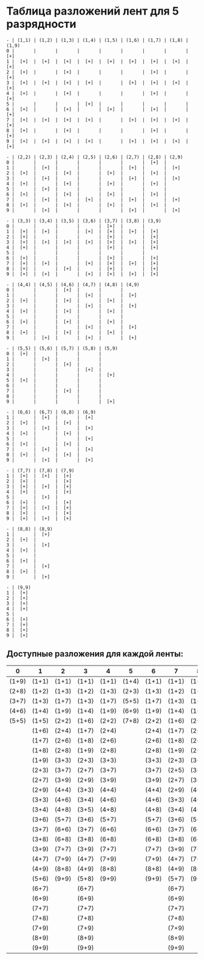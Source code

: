 # Таблица разложений лент для 5 разрядности

```
- | (1,1) | (1,2) | (1,3) | (1,4) | (1,5) | (1,6) | (1,7) | (1,8) | (1,9)
0 |       |       |       |       |       |       |       |       |  [+] 
1 |  [+]  |  [+]  |  [+]  |  [+]  |  [+]  |  [+]  |  [+]  |  [+]  |  [+] 
2 |  [+]  |       |  [+]  |       |       |       |  [+]  |       |  [+] 
3 |  [+]  |  [+]  |  [+]  |  [+]  |       |  [+]  |  [+]  |  [+]  |  [+] 
4 |  [+]  |       |  [+]  |       |       |       |  [+]  |       |  [+] 
5 |       |       |       |  [+]  |       |       |       |       |      
6 |  [+]  |       |  [+]  |       |  [+]  |       |  [+]  |       |  [+] 
7 |  [+]  |  [+]  |  [+]  |  [+]  |       |  [+]  |  [+]  |  [+]  |  [+] 
8 |  [+]  |       |  [+]  |       |       |       |  [+]  |       |  [+] 
9 |  [+]  |  [+]  |  [+]  |  [+]  |       |  [+]  |  [+]  |  [+]  |  [+] 

- | (2,2) | (2,3) | (2,4) | (2,5) | (2,6) | (2,7) | (2,8) | (2,9)
0 |       |       |       |       |       |       |  [+]  |      
1 |       |  [+]  |       |       |       |  [+]  |       |  [+] 
2 |  [+]  |       |  [+]  |       |  [+]  |       |  [+]  |      
3 |       |  [+]  |       |       |       |  [+]  |       |  [+] 
4 |  [+]  |       |  [+]  |       |  [+]  |       |  [+]  |      
5 |       |  [+]  |       |       |       |       |       |      
6 |  [+]  |       |  [+]  |       |  [+]  |       |  [+]  |      
7 |       |  [+]  |       |  [+]  |       |  [+]  |       |  [+] 
8 |  [+]  |       |  [+]  |       |  [+]  |       |  [+]  |      
9 |       |  [+]  |       |       |       |  [+]  |       |  [+] 

- | (3,3) | (3,4) | (3,5) | (3,6) | (3,7) | (3,8) | (3,9)
0 |       |       |       |       |  [+]  |       |      
1 |  [+]  |  [+]  |       |  [+]  |  [+]  |  [+]  |  [+] 
2 |  [+]  |       |       |       |  [+]  |       |  [+] 
3 |  [+]  |  [+]  |  [+]  |  [+]  |  [+]  |  [+]  |  [+] 
4 |  [+]  |       |       |       |  [+]  |       |  [+] 
5 |       |       |       |       |       |       |      
6 |  [+]  |       |       |       |  [+]  |       |  [+] 
7 |  [+]  |  [+]  |       |  [+]  |  [+]  |  [+]  |  [+] 
8 |  [+]  |       |  [+]  |       |  [+]  |       |  [+] 
9 |  [+]  |  [+]  |       |  [+]  |  [+]  |  [+]  |  [+] 

- | (4,4) | (4,5) | (4,6) | (4,7) | (4,8) | (4,9)
0 |       |       |  [+]  |       |       |      
1 |       |       |       |  [+]  |       |  [+] 
2 |  [+]  |       |  [+]  |       |  [+]  |      
3 |       |       |       |  [+]  |       |  [+] 
4 |  [+]  |       |  [+]  |       |  [+]  |      
5 |       |       |       |       |       |      
6 |  [+]  |       |  [+]  |       |  [+]  |      
7 |       |       |       |  [+]  |       |  [+] 
8 |  [+]  |       |  [+]  |       |  [+]  |      
9 |       |  [+]  |       |  [+]  |       |  [+] 

- | (5,5) | (5,6) | (5,7) | (5,8) | (5,9)
0 |  [+]  |       |       |       |      
1 |       |  [+]  |       |       |      
2 |       |       |  [+]  |       |      
3 |       |       |       |  [+]  |      
4 |       |       |       |       |  [+] 
5 |  [+]  |       |       |       |      
6 |       |       |       |       |      
7 |       |       |  [+]  |       |      
8 |       |       |       |       |      
9 |       |       |       |       |  [+] 

- | (6,6) | (6,7) | (6,8) | (6,9)
1 |       |  [+]  |       |  [+] 
2 |  [+]  |       |  [+]  |      
3 |       |  [+]  |       |  [+] 
4 |  [+]  |       |  [+]  |      
5 |       |       |       |  [+] 
6 |  [+]  |       |  [+]  |      
7 |       |  [+]  |       |  [+] 
8 |  [+]  |       |  [+]  |      
9 |       |  [+]  |       |  [+] 

- | (7,7) | (7,8) | (7,9)
1 |  [+]  |  [+]  |  [+] 
2 |  [+]  |       |  [+] 
3 |  [+]  |  [+]  |  [+] 
4 |  [+]  |       |  [+] 
5 |       |  [+]  |      
6 |  [+]  |       |  [+] 
7 |  [+]  |  [+]  |  [+] 
8 |  [+]  |       |  [+] 
9 |  [+]  |  [+]  |  [+] 

- | (8,8) | (8,9)
1 |       |  [+] 
2 |  [+]  |      
3 |       |  [+] 
4 |  [+]  |      
5 |       |      
6 |  [+]  |      
7 |       |  [+] 
8 |  [+]  |      
9 |       |  [+] 

- | (9,9)
1 |  [+] 
2 |  [+] 
3 |  [+] 
4 |  [+] 
5 |      
6 |  [+] 
7 |  [+] 
8 |  [+] 
9 |  [+] 
```

## Доступные разложения для каждой ленты:

|   0   |   1   |   2   |   3   |   4   |   5   |   6   |   7   |   8   |   9   |
|-------|-------|-------|-------|-------|-------|-------|-------|-------|-------|
| (1+9) | (1+1) | (1+1) | (1+1) | (1+1) | (1+4) | (1+1) | (1+1) | (1+1) | (1+1) |
| (2+8) | (1+2) | (1+3) | (1+2) | (1+3) | (2+3) | (1+3) | (1+2) | (1+3) | (1+2) |
| (3+7) | (1+3) | (1+7) | (1+3) | (1+7) | (5+5) | (1+7) | (1+3) | (1+7) | (1+3) |
| (4+6) | (1+4) | (1+9) | (1+4) | (1+9) | (6+9) | (1+9) | (1+4) | (1+9) | (1+4) |
| (5+5) | (1+5) | (2+2) | (1+6) | (2+2) | (7+8) | (2+2) | (1+6) | (2+2) | (1+6) |
|       | (1+6) | (2+4) | (1+7) | (2+4) |       | (2+4) | (1+7) | (2+4) | (1+7) |
|       | (1+7) | (2+6) | (1+8) | (2+6) |       | (2+6) | (1+8) | (2+6) | (1+8) |
|       | (1+8) | (2+8) | (1+9) | (2+8) |       | (2+8) | (1+9) | (2+8) | (1+9) |
|       | (1+9) | (3+3) | (2+3) | (3+3) |       | (3+3) | (2+3) | (3+3) | (2+3) |
|       | (2+3) | (3+7) | (2+7) | (3+7) |       | (3+7) | (2+5) | (3+7) | (2+7) |
|       | (2+7) | (3+9) | (2+9) | (3+9) |       | (3+9) | (2+7) | (3+9) | (2+9) |
|       | (2+9) | (4+4) | (3+3) | (4+4) |       | (4+4) | (2+9) | (4+4) | (3+3) |
|       | (3+3) | (4+6) | (3+4) | (4+6) |       | (4+6) | (3+3) | (4+6) | (3+4) |
|       | (3+4) | (4+8) | (3+5) | (4+8) |       | (4+8) | (3+4) | (4+8) | (3+6) |
|       | (3+6) | (5+7) | (3+6) | (5+7) |       | (5+7) | (3+6) | (5+7) | (3+7) |
|       | (3+7) | (6+6) | (3+7) | (6+6) |       | (6+6) | (3+7) | (6+6) | (3+8) |
|       | (3+8) | (6+8) | (3+8) | (6+8) |       | (6+8) | (3+8) | (6+8) | (3+9) |
|       | (3+9) | (7+7) | (3+9) | (7+7) |       | (7+7) | (3+9) | (7+7) | (4+5) |
|       | (4+7) | (7+9) | (4+7) | (7+9) |       | (7+9) | (4+7) | (7+9) | (4+7) |
|       | (4+9) | (8+8) | (4+9) | (8+8) |       | (8+8) | (4+9) | (8+8) | (4+9) |
|       | (5+6) | (9+9) | (5+8) | (9+9) |       | (9+9) | (5+7) | (9+9) | (5+9) |
|       | (6+7) |       | (6+7) |       |       |       | (6+7) |       | (6+7) |
|       | (6+9) |       | (6+9) |       |       |       | (6+9) |       | (6+9) |
|       | (7+7) |       | (7+7) |       |       |       | (7+7) |       | (7+7) |
|       | (7+8) |       | (7+8) |       |       |       | (7+8) |       | (7+8) |
|       | (7+9) |       | (7+9) |       |       |       | (7+9) |       | (7+9) |
|       | (8+9) |       | (8+9) |       |       |       | (8+9) |       | (8+9) |
|       | (9+9) |       | (9+9) |       |       |       | (9+9) |       | (9+9) |





































